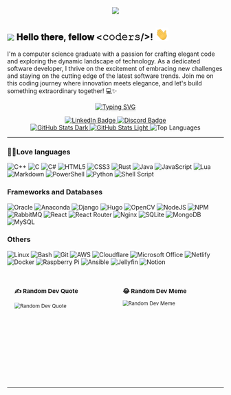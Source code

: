 
<div align="center">
  <a href="https://visitcount.itsvg.in">
    <img src="https://visitcount.itsvg.in/api?id=RedEye-Fang&label=Profile%20Views&color=0&icon=7&pretty=false" />
  </a>
</div>

<h2><img src="https://emojis.slackmojis.com/emojis/images/1531849430/4246/blob-sunglasses.gif?1531849430" width="30"/> 𝐇𝐞𝐥𝐥𝐨 𝐭𝐡𝐞𝐫𝐞, 𝐟𝐞𝐥𝐥𝐨𝐰 <𝚌𝚘𝚍𝚎𝚛𝚜/>! <img src="https://raw.githubusercontent.com/ABSphreak/ABSphreak/master/gifs/Hi.gif" width="30px"></h2>

<p>I'm a computer science graduate with a passion for crafting elegant code and exploring the dynamic landscape of technology. As a dedicated software developer, I thrive on the excitement of embracing new challenges and staying on the cutting edge of the latest software trends. Join me on this coding journey where innovation meets elegance, and let's build something extraordinary together! 💻✨</p>
<p align="center">
  <a href="https://git.io/typing-svg"><img src="https://readme-typing-svg.demolab.com?font=&weight=500&size=30&duration=2000&pause=500&color=00FFFF&center=true&vCenter=true&random=true&width=450&lines=%F0%9F%91%A8%E2%80%8D%F0%9F%92%BBAwe-inspiring+Coder;%F0%9F%8E%AEFromsoft+Fanboy;%E2%98%95Coffee+Alchemist;%F0%9F%8D%BABeer+Craftsmith;%F0%9F%94%90CyberSec+Connoisseur" alt="Typing SVG" />
  </a>
</p>

<div id="badges" align="center">
  <a href="https://www.linkedin.com/in/sagar-reddy-n/">
    <img src="https://img.shields.io/badge/LinkedIn-blue?style=for-the-badge&logo=linkedin&logoColor=white" alt="LinkedIn Badge"/>
  </a>
  <a href="https://discordapp.com/users/581475211246043136">
    <img src="https://img.shields.io/badge/Discord-%237289DA?style=for-the-badge&logo=discord&logoColor=white" alt="Discord Badge"/>
  </a>
</div>

<div id="github-stats" align="center">
    <a href="https://github.com/anuraghazra/github-readme-stats#gh-dark-mode-only">
        <img src="https://github-readme-stats.vercel.app/api?username=redeye-fang&hide_border=true&include_all_commits=true&count_private=true&show_icons=true&bg_color=00000000&custom_title=My%20Github%20Stats&theme=dark#gh-dark-mode-only" alt="GitHub Stats Dark">
    </a>
    <a href="https://github.com/anuraghazra/github-readme-stats#gh-light-mode-only">
        <img src="https://github-readme-stats.vercel.app/api?username=redeye-fang&hide_border=true&include_all_commits=true&count_private=true&show_icons=true&bg_color=00000000&theme=default#gh-light-mode-only" alt="GitHub Stats Light">
    </a>
    <img src="https://github-readme-stats.vercel.app/api/top-langs/?username=redeye-fang&hide_border=true&include_all_commits=true&count_private=true&layout=compact&bg_color=00000000&langs_count=8&card_height=320&theme=dark" alt="Top Languages">
</div>

---

### 👩‍💻Love languages

![C++](https://img.shields.io/badge/c++-%2300599C.svg?style=for-the-badge&logo=c%2B%2B&logoColor=white) ![C](https://img.shields.io/badge/c-%2300599C.svg?style=for-the-badge&logo=c&logoColor=white) ![C#](https://img.shields.io/badge/c%23-%23239120.svg?style=for-the-badge&logo=csharp&logoColor=white) ![HTML5](https://img.shields.io/badge/html5-%23E34F26.svg?style=for-the-badge&logo=html5&logoColor=white) ![CSS3](https://img.shields.io/badge/css3-%231572B6.svg?&style=for-the-badge&logo=css3&logoColor=white) ![Rust](https://img.shields.io/badge/rust-%23000000.svg?style=for-the-badge&logo=rust&logoColor=white) ![Java](https://img.shields.io/badge/java-%23ED8B00.svg?style=for-the-badge&logo=openjdk&logoColor=white) ![JavaScript](https://img.shields.io/badge/javascript-%23323330.svg?style=for-the-badge&logo=javascript&logoColor=%23F7DF1E) ![Lua](https://img.shields.io/badge/lua-%232C2D72.svg?style=for-the-badge&logo=lua&logoColor=white) ![Markdown](https://img.shields.io/badge/markdown-%23000000.svg?style=for-the-badge&logo=markdown&logoColor=white) ![PowerShell](https://img.shields.io/badge/PowerShell-%235391FE.svg?style=for-the-badge&logo=powershell&logoColor=white) ![Python](https://img.shields.io/badge/python-3670A0?style=for-the-badge&logo=python&logoColor=ffdd54) ![Shell Script](https://img.shields.io/badge/shell_script-%23121011.svg?style=for-the-badge&logo=gnu-bash&logoColor=white) 

### Frameworks and Databases

![Oracle](https://img.shields.io/badge/Oracle-F80000?style=for-the-badge&logo=oracle&logoColor=white) ![Anaconda](https://img.shields.io/badge/Anaconda-%2344A833.svg?style=for-the-badge&logo=anaconda&logoColor=white) ![Django](https://img.shields.io/badge/django-%23092E20.svg?style=for-the-badge&logo=django&logoColor=white) ![Hugo](https://img.shields.io/badge/Hugo-black.svg?style=for-the-badge&logo=Hugo) ![OpenCV](https://img.shields.io/badge/opencv-%23white.svg?style=for-the-badge&logo=opencv&logoColor=white) ![NodeJS](https://img.shields.io/badge/node.js-6DA55F?style=for-the-badge&logo=node.js&logoColor=white) ![NPM](https://img.shields.io/badge/NPM-%23CB3837.svg?style=for-the-badge&logo=npm&logoColor=white) ![RabbitMQ](https://img.shields.io/badge/rabbitmq-FF6600?style=for-the-badge&logo=rabbitmq&logoColor=white) ![React](https://img.shields.io/badge/react-%2320232a.svg?style=for-the-badge&logo=react&logoColor=%2361DAFB) ![React Router](https://img.shields.io/badge/React_Router-CA4245?style=for-the-badge&logo=react-router&logoColor=white) ![Nginx](https://img.shields.io/badge/nginx-%23009639.svg?style=for-the-badge&logo=nginx&logoColor=white) ![SQLite](https://img.shields.io/badge/sqlite-%2307405e.svg?style=for-the-badge&logo=sqlite&logoColor=white) ![MongoDB](https://img.shields.io/badge/MongoDB-%234ea94b.svg?style=for-the-badge&logo=mongodb&logoColor=white) ![MySQL](https://img.shields.io/badge/mysql-%2300000f.svg?style=for-the-badge&logo=mysql&logoColor=white)

### Others
![Linux](https://img.shields.io/badge/linux-%23FCC624.svg?&style=for-the-badge&logo=linux&logoColor=black") ![Bash](https://img.shields.io/badge/gnu%20bash-%234EAA25.svg?&style=for-the-badge&logo=gnu%20bash&logoColor=white) ![Git](https://img.shields.io/badge/git-%23F05032.svg?&style=for-the-badge&logo=git&logoColor=white) ![AWS](https://img.shields.io/badge/AWS-%23FF9900.svg?style=for-the-badge&logo=amazon-aws&logoColor=white) ![Cloudflare](https://img.shields.io/badge/Cloudflare-F38020?style=for-the-badge&logo=Cloudflare&logoColor=white) ![Microsoft Office](https://img.shields.io/badge/microsoft%20office-%23D83B01.svg?&style=for-the-badge&logo=microsoft%20office&logoColor=white)  ![Netlify](https://img.shields.io/badge/netlify-%23000000.svg?style=for-the-badge&logo=netlify&logoColor=#00C7B7)  ![Docker](https://img.shields.io/badge/docker-%230db7ed.svg?style=for-the-badge&logo=docker&logoColor=white) ![Raspberry Pi](https://img.shields.io/badge/-RaspberryPi-C51A4A?style=for-the-badge&logo=Raspberry-Pi) ![Ansible](https://img.shields.io/badge/ansible-%231A1918.svg?style=for-the-badge&logo=ansible&logoColor=white) ![Jellyfin](https://img.shields.io/badge/jellyfin-%23000B25.svg?style=for-the-badge&logo=Jellyfin&logoColor=00A4DC) ![Notion](https://img.shields.io/badge/Notion-%23000000.svg?style=for-the-badge&logo=notion&logoColor=white)

<svg fill="none" viewBox="0 0 600 300" width="600" height="300" xmlns="http://www.w3.org/2000/svg">
  <foreignObject width="100%" height="100%">
    <div xmlns="http://www.w3.org/1999/xhtml">
      <style>
        .extras {
          display: flex;
          justify-content: space-between;
        }
        .dev-content {
          flex: 1;
          margin: 20px;
        }
      </style>
      <div class="extras">
        <div class="dev-content">
            <h3>✍️ Random Dev Quote</h3>
            <img src="https://quotes-github-readme.vercel.app/api?type=horizontal&theme=dark" alt="Random Dev Quote">
        </div>
        <div class="dev-content">
            <h3>😂 Random Dev Meme</h3>
            <img src="https://randommeme-five.vercel.app/" style="height: 400px;" alt="Random Dev Meme">
        </div>
      </div>
    </div>
  </foreignObject>
</svg>


---
